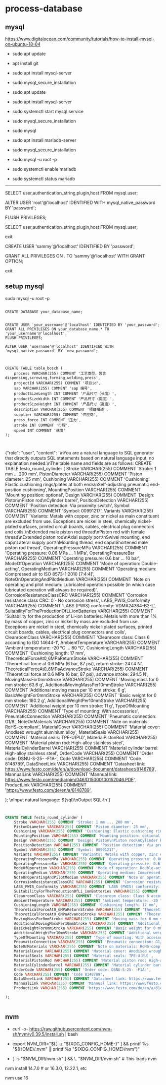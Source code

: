 # process-database


## mysql

https://www.digitalocean.com/community/tutorials/how-to-install-mysql-on-ubuntu-18-04


- sudo apt update

- apt install git

- sudo apt install mysql-server
- sudo mysql_secure_installation


- sudo apt update
- sudo apt install mysql-server
- sudo systemctl start mysql.service
- sudo mysql_secure_installation
- sudo mysql



- sudo apt install mariadb-server
- sudo mysql_secure_installation
- sudo mysql -u root -p
- sudo systemctl enable mariadb
- sudo systemctl status mariadb




--- 

SELECT user,authentication_string,plugin,host FROM mysql.user;


ALTER USER 'root'@'localhost' IDENTIFIED WITH mysql_native_password BY 'password';


FLUSH PRIVILEGES;

SELECT user,authentication_string,plugin,host FROM mysql.user;

exit

CREATE USER 'sammy'@'localhost' IDENTIFIED BY 'password';

GRANT ALL PRIVILEGES ON *.* TO 'sammy'@'localhost' WITH GRANT OPTION;

exit


## setup mysql

sudo mysql -u root -p
```

CREATE DATABASE your_database_name;

```


```

CREATE USER 'your_username'@'localhost' IDENTIFIED BY 'your_password';
GRANT ALL PRIVILEGES ON your_database_name.* TO 'your_username'@'localhost';
FLUSH PRIVILEGES;

ALTER USER 'username'@'localhost' IDENTIFIED WITH 'mysql_native_password' BY 'new_password';


```

```

CREATE TABLE table_bosch (
    process VARCHAR(255) COMMENT '工艺类型，包含dispensing,screwing,forming,welding,press',
    projectId VARCHAR(255) COMMENT '项目id',
    sap VARCHAR(255) COMMENT 'sap 编号',
    productSizeLength INT COMMENT '产品尺寸（长度）',
    productSizeWidth INT COMMENT '产品尺寸（宽度）',
    productSizeHeight INT COMMENT '产品尺寸（高度）',
    description VARCHAR(255) COMMENT '项目描述',
    supplier VARCHAR(255) COMMENT '供应商',
    press_force INT COMMENT '压力',
    stroke INT COMMENT '行程',
    speed INT COMMENT '速度'
);



```


{"role": "user", "content": `\nYou are a natural language to SQL generator that directly outputs SQL statements based on natural language input, no explanation needed.\nThe table name and fields are as follows: CREATE TABLE festo_round_cylinder (
    Stroke VARCHAR(255) COMMENT 'Stroke: 1 mm ... 200 mm',
    PistonDiameter VARCHAR(255) COMMENT 'Piston diameter: 25 mm',
    Cushioning VARCHAR(255) COMMENT 'Cushioning: Elastic cushioning rings/plates at both ends\nSelf-adjusting pneumatic end-position cushioning',
    MountingPosition VARCHAR(255) COMMENT 'Mounting position: optional',
    Design VARCHAR(255) COMMENT 'Design: Piston\nPiston rod\nCylinder barrel',
    PositionDetection VARCHAR(255) COMMENT 'Position detection: Via proximity switch',
    Symbol VARCHAR(255) COMMENT 'Symbol: 00991217',
    Variants VARCHAR(255) COMMENT 'Variants: Metals with copper, zinc or nickel as main constituent are excluded from use. Exceptions are nickel in steel, chemically nickel-plated surfaces, printed circuit boards, cables, electrical plug connectors and coils.\nExtended male piston rod thread\nPiston rod with female thread\nExtended piston rod\nAxial supply port\nSwivel mounting, end cap\nLateral supply port\nMounting thread, end cap\nShortened male piston rod thread',
    OperatingPressureMPa VARCHAR(255) COMMENT 'Operating pressure: 0.06 MPa ... 1 MPa',
    OperatingPressureBar VARCHAR(255) COMMENT 'Operating pressure: 0.6 bar ... 10 bar',
    ModeOfOperation VARCHAR(255) COMMENT 'Mode of operation: Double-acting',
    OperatingMedium VARCHAR(255) COMMENT 'Operating medium: Compressed air to ISO 8573-1:2010 [7:4:4]',
    NoteOnOperatingAndPilotMedium VARCHAR(255) COMMENT 'Note on operating and pilot medium: Lubricated operation possible (in which case lubricated operation will always be required)',
    CorrosionResistanceClassCRC VARCHAR(255) COMMENT 'Corrosion resistance class CRC: 0 - No corrosion stress',
    LABS_PWIS_Conformity VARCHAR(255) COMMENT 'LABS (PWIS) conformity: VDMA24364-B2-L',
    SuitabilityForTheProductionOfLi_ionBatteries VARCHAR(255) COMMENT 'Suitability for the production of Li-ion batteries: Metals with more than 1% by mass of copper, zinc or nickel by mass are excluded from use. Exceptions are nickel in steel, chemically nickel-plated surfaces, printed circuit boards, cables, electrical plug connectors and coils',
    CleanroomClass VARCHAR(255) COMMENT 'Cleanroom class: Class 6 according to ISO 14644-1',
    AmbientTemperature VARCHAR(255) COMMENT 'Ambient temperature: -20 °C ... 80 °C',
    CushioningLength VARCHAR(255) COMMENT 'Cushioning length: 17 mm',
    TheoreticalForceAt0_6MPaReturnStroke VARCHAR(255) COMMENT 'Theoretical force at 0.6 MPa (6 bar, 87 psi), return stroke: 247.4 N',
    TheoreticalForceAt0_6MPaAdvanceStroke VARCHAR(255) COMMENT 'Theoretical force at 0.6 MPa (6 bar, 87 psi), advance stroke: 294.5 N',
    MovingMassFor0mmStroke VARCHAR(255) COMMENT 'Moving mass for 0 mm stroke: 63.6 g',
    AdditionalMovingMassPer10mmStroke VARCHAR(255) COMMENT 'Additional moving mass per 10 mm stroke: 6 g',
    BasicWeightFor0mmStroke VARCHAR(255) COMMENT 'Basic weight for 0 mm stroke: 180.2 g',
    AdditionalWeightPer10mmStroke VARCHAR(255) COMMENT 'Additional weight per 10 mm stroke: 11 g',
    TypeOfMounting VARCHAR(255) COMMENT 'Type of mounting: With accessories',
    PneumaticConnection VARCHAR(255) COMMENT 'Pneumatic connection: G1/8',
    NoteOnMaterials VARCHAR(255) COMMENT 'Note on materials: RoHS-compliant',
    MaterialCover VARCHAR(255) COMMENT 'Material cover: Anodised wrought aluminium alloy',
    MaterialSeals VARCHAR(255) COMMENT 'Material seals: TPE-U(PU)',
    MaterialPistonRod VARCHAR(255) COMMENT 'Material piston rod: High-alloy stainless steel',
    MaterialCylinderBarrel VARCHAR(255) COMMENT 'Material cylinder barrel: High-alloy stainless steel',
    OrderCode VARCHAR(255) COMMENT 'Order code: DSNU-S-25- -F1A-',
    Code VARCHAR(255) COMMENT 'Code 8148789',
    DataSheetLink VARCHAR(255) COMMENT 'Datasheet link: https://www.festo.com/de/en/a/download-document/datasheet/8148789',
    MannualLink VARCHAR(255) COMMENT 'Mannual link: https://www.festo.com/media/pim/046/D15000100152046.PDF',
    ProductLink VARCHAR(255) COMMENT 'https://www.festo.com/de/en/a/8148789',

); \nInput natural language: ${sql}\nOutput SQL:\n`}






```sql


CREATE TABLE festo_round_cylinder (
    Stroke VARCHAR(255) COMMENT 'Stroke: 1 mm ... 200 mm',
    PistonDiameter VARCHAR(255) COMMENT 'Piston diameter: 25 mm',
    Cushioning VARCHAR(255) COMMENT 'Cushioning: Elastic cushioning rings/plates at both ends\nSelf-adjusting pneumatic end-position cushioning',
    MountingPosition VARCHAR(255) COMMENT 'Mounting position: optional',
    Design VARCHAR(255) COMMENT 'Design: Piston\nPiston rod\nCylinder barrel',
    PositionDetection VARCHAR(255) COMMENT 'Position detection: Via proximity switch',
    Symbol VARCHAR(255) COMMENT 'Symbol: 00991217',
    Variants VARCHAR(255) COMMENT 'Variants: Metals with copper, zinc or nickel as main constituent are excluded from use. Exceptions are nickel in steel, chemically nickel-plated surfaces, printed circuit boards, cables, electrical plug connectors and coils.\nExtended male piston rod thread\nPiston rod with female thread\nExtended piston rod\nAxial supply port\nSwivel mounting, end cap\nLateral supply port\nMounting thread, end cap\nShortened male piston rod thread',
    OperatingPressureMPa VARCHAR(255) COMMENT 'Operating pressure: 0.06 MPa ... 1 MPa',
    OperatingPressureBar VARCHAR(255) COMMENT 'Operating pressure: 0.6 bar ... 10 bar',
    ModeOfOperation VARCHAR(255) COMMENT 'Mode of operation: Double-acting',
    OperatingMedium VARCHAR(255) COMMENT 'Operating medium: Compressed air to ISO 8573-1:2010 [7:4:4]',
    NoteOnOperatingAndPilotMedium VARCHAR(255) COMMENT 'Note on operating and pilot medium: Lubricated operation possible (in which case lubricated operation will always be required)',
    CorrosionResistanceClassCRC VARCHAR(255) COMMENT 'Corrosion resistance class CRC: 0 - No corrosion stress',
    LABS_PWIS_Conformity VARCHAR(255) COMMENT 'LABS (PWIS) conformity: VDMA24364-B2-L',
    SuitabilityForTheProductionOfLi_ionBatteries VARCHAR(255) COMMENT 'Suitability for the production of Li-ion batteries: Metals with more than 1% by mass of copper, zinc or nickel by mass are excluded from use. Exceptions are nickel in steel, chemically nickel-plated surfaces, printed circuit boards, cables, electrical plug connectors and coils',
    CleanroomClass VARCHAR(255) COMMENT 'Cleanroom class: Class 6 according to ISO 14644-1',
    AmbientTemperature VARCHAR(255) COMMENT 'Ambient temperature: -20 °C ... 80 °C',
    CushioningLength VARCHAR(255) COMMENT 'Cushioning length: 17 mm',
    TheoreticalForceAt0_6MPaReturnStroke VARCHAR(255) COMMENT 'Theoretical force at 0.6 MPa (6 bar, 87 psi), return stroke: 247.4 N',
    TheoreticalForceAt0_6MPaAdvanceStroke VARCHAR(255) COMMENT 'Theoretical force at 0.6 MPa (6 bar, 87 psi), advance stroke: 294.5 N',
    MovingMassFor0mmStroke VARCHAR(255) COMMENT 'Moving mass for 0 mm stroke: 63.6 g',
    AdditionalMovingMassPer10mmStroke VARCHAR(255) COMMENT 'Additional moving mass per 10 mm stroke: 6 g',
    BasicWeightFor0mmStroke VARCHAR(255) COMMENT 'Basic weight for 0 mm stroke: 180.2 g',
    AdditionalWeightPer10mmStroke VARCHAR(255) COMMENT 'Additional weight per 10 mm stroke: 11 g',
    TypeOfMounting VARCHAR(255) COMMENT 'Type of mounting: With accessories',
    PneumaticConnection VARCHAR(255) COMMENT 'Pneumatic connection: G1/8',
    NoteOnMaterials VARCHAR(255) COMMENT 'Note on materials: RoHS-compliant',
    MaterialCover VARCHAR(255) COMMENT 'Material cover: Anodised wrought aluminium alloy',
    MaterialSeals VARCHAR(255) COMMENT 'Material seals: TPE-U(PU)',
    MaterialPistonRod VARCHAR(255) COMMENT 'Material piston rod: High-alloy stainless steel',
    MaterialCylinderBarrel VARCHAR(255) COMMENT 'Material cylinder barrel: High-alloy stainless steel',
    OrderCode VARCHAR(255) COMMENT 'Order code: DSNU-S-25- -F1A-',
    Code VARCHAR(255) COMMENT 'Code 8148789',
    DataSheetLink VARCHAR(255) COMMENT 'Datasheet link: https://www.festo.com/de/en/a/download-document/datasheet/8148789',
    MannualLink VARCHAR(255) COMMENT 'Mannual link: https://www.festo.com/media/pim/046/D15000100152046.PDF',
    ProductLink VARCHAR(255) COMMENT 'https://www.festo.com/de/en/a/8148789',

);



```


## nvm
- curl -o- https://raw.githubusercontent.com/nvm-sh/nvm/v0.39.5/install.sh | bash

- export NVM_DIR="$([ -z "${XDG_CONFIG_HOME-}" ] && printf %s "${HOME}/.nvm" || printf %s "${XDG_CONFIG_HOME}/nvm")"

- [ -s "$NVM_DIR/nvm.sh" ] && \. "$NVM_DIR/nvm.sh" # This loads nvm

nvm install 14.7.0 # or 16.3.0, 12.22.1, etc

nvm use 16
